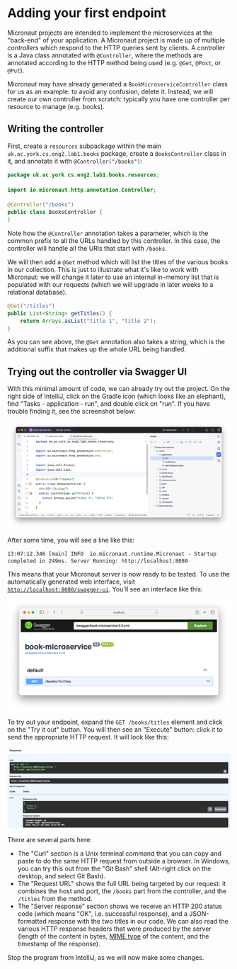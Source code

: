 # Adding your first endpoint

Micronaut projects are intended to implement the microservices at the "back-end" of your application.
A Micronaut project is made up of multiple *controllers* which respond to the HTTP queries sent by clients.
A controller is a Java class annotated with `@Controller`, where the methods are annotated according to the HTTP method being used (e.g. `@Get`, `@Post`, or `@Put`).

Micronaut may have already generated a `BookMicroserviceController` class for us as an example: to avoid any confusion, delete it.
Instead, we will create our own controller from scratch: typically you have one controller per resource to manage (e.g. books).

## Writing the controller

First, create a `resources` subpackage within the main `uk.ac.york.cs.eng2.lab1.books` package, create a `BooksController` class in it, and annotate it with `@Controller("/books")`:

```java
package uk.ac.york.cs.eng2.lab1.books.resources;

import io.micronaut.http.annotation.Controller;

@Controller("/books")
public class BooksController {
}
```

Note how the `@Controller` annotation takes a parameter, which is the common prefix to all the URLs handled by this controller.
In this case, the controller will handle all the URls that start with `/books`.

We will then add a `@Get` method which will list the titles of the various books in our collection.
This is just to illustrate what it's like to work with Micronaut: we will change it later to use an internal in-memory list that is populated with our requests (which we will upgrade in later weeks to a relational database).

```java
@Get("/titles")
public List<String> getTitles() {
    return Arrays.asList("title 1", "title 2");
}
```

As you can see above, the `@Get` annotation also takes a string, which is the additional suffix that makes up the whole URL being handled.

## Trying out the controller via Swagger UI

With this minimal amount of code, we can already try out the project.
On the right side of IntelliJ, click on the Gradle icon (which looks like an elephant), find "Tasks - application - run", and double click on "run".
If you have trouble finding it, see the screenshot below:

![Screenshot of IntelliJ showing the Gradle 'run' task](./intellij-gradle-run.png)

After some time, you will see a line like this:

```
13:07:12.346 [main] INFO  io.micronaut.runtime.Micronaut - Startup completed in 249ms. Server Running: http://localhost:8080
```

This means that your Micronaut server is now ready to be tested.
To use the automatically generated web interface, visit [`http://localhost:8080/swagger-ui`](http://localhost:8080/swagger-ui).
You'll see an interface like this:

![Screenshot of Swagger UI showing our endpoint](./swagger-ui.png)

To try out your endpoint, expand the `GET /books/titles` element and click on the "Try it out" button.
You will then see an "Execute" button: click it to send the appropriate HTTP request.
It will look like this:

![Screenshot of Swagger UI showing the response from the endpoint](./swagger-ui-result.png)

There are several parts here:

* The "Curl" section is a Unix terminal command that you can copy and paste to do the same HTTP request from outside a browser.
  In Windows, you can try this out from the "Git Bash" shell (Alt-right click on the desktop, and select Git Bash).
* The "Request URL" shows the full URL being targeted by our request: it combines the host and port, the `/books` part from the controller, and the `/titles` from the method.
* The "Server response" section shows we receive an HTTP 200 status code (which means "OK", i.e. successful response), and a JSON-formatted response with the two titles in our code. We can also read the various HTTP response headers that were produced by the server (length of the content in bytes, [MIME type](https://developer.mozilla.org/en-US/docs/Web/HTTP/MIME_types) of the content, and the timestamp of the response).

Stop the program from IntelliJ, as we will now make some changes.

